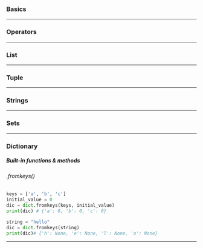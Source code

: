 ### Basics


***
### Operators


***
### List


***
### Tuple


***
### Strings


***
### Sets


***
### Dictionary

##### Built-in functions & methods
###### .fromkeys()
```python
keys = ['a', 'b', 'c']
initial_value = 0
dic = dict.fromkeys(keys, initial_value)
print(dic) # {'a': 0, 'b': 0, 'c': 0}
```
```python
string = "hello"
dic = dict.fromkeys(string)
print(dic)# {'h': None, 'e': None, 'l': None, 'o': None}
```
***

